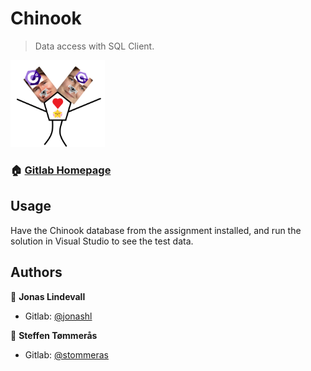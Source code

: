 <h1>Chinook</h1>
<p></p>

> Data access with SQL Client.

<img src="/assignmentCSHARP2.png" alt="dynamic duo" width=30% heigh=30% />

### 🏠 [Gitlab Homepage](https://gitlab.com/jonashl/backend-assignment-2)


## Usage

Have the Chinook database from the assignment installed, and run the solution in Visual Studio to see the test data.

## Authors

👤 **Jonas Lindevall**

-   Gitlab: [@jonashl](https://gitlab.com/jonashl)

👤 **Steffen Tømmerås**

-   Gitlab: [@stommeras](https://gitlab.com/stommeras)
